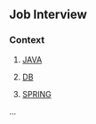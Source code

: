 ## Job Interview

### Context

1. [JAVA](https://github.com/jasper-oh/JobInterview/tree/master/Java)

2. [DB](https://github.com/jasper-oh/JobInterview/tree/master/DB)

3. [SPRING](https://github.com/jasper-oh/JobInterview/tree/master/Spring)

...
